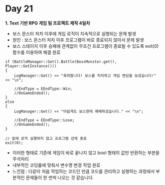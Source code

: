 # Day 21
**1. Text 기반 RPG 게임 팀 프로젝트 제작 4일차**

- 보스 몬스터 처치 이후에 게임 로직이 지속적으로 실행되는 문제 발생
- 원인 : 보스 몬스터 처치 이후 프로그램이 바로 종료되지 않아서 문제 발생
- 보스 스테이지 이후 승패에 관계없이 무조건 프로그램이 종료될 수 있도록 exit(0) 함수를 이용하여 해결 완료
```
if (BattleManager::Get().Battle(BossMonster.get(), Player::GetInstance()))
{
	LogManager::Get() << "축하합니다! 보스를 처치하고 게임 엔딩을 보셨습니다!" << "\n";
	
	//EndType = EEndType::Win;
	//OnGameEnded();
}
else
{
	LogManager::Get() << "아쉽게도 보스한테 패배하셨습니다." << "\n";

	//EndType = EEndType::Lose;
	//OnGameEnded();
}

// 밑에 로직 실행하지 않고 프로그램 강제 종료
exit(0);
```
- 이러한 형태로 기존에 게임이 바로 끝나지 않고 bool 형태의 값만 반환하는 부분을 주석처리
- 내부적인 코딩룰에 맞춰서 변수명 변경 작업 완료
- 느낀점 : 다같이 처음 작업하는 코드인 만큼 코드를 관리하고 실행하는 과정에서 부분적인 문제들이 한 번씩 나오는 것 같습니다.
